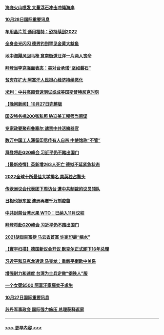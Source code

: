 #### [海底火山喷发 大量浮石冲击冲绳海岸](../pages/prog202/a103254352.md?t=10281701) 
#### [10月28日国际重要讯息](../pages/prog202/a103254357.md?t=10281701) 
#### [车用晶片荒 通用福特：恐持续到2022](../pages/prog202/a103254343.md?t=10281701) 
#### [全身金光闪闪 德男钓到罕见金黄大鲶鱼](../pages/prog202/a103254295.md?t=10281701) 
#### [地中海飓风回马枪 意南街道汪洋一片两人丧命](../pages/prog202/a103254239.md?t=10281701) 
#### [拜登当李克强面表态：美对台承诺“坚如磐石”](../pages/prog202/a103254216.md?t=10281701) 
#### [贫穷在扩大 阿富汗人民担心经济持续恶化](../pages/prog202/a103254082.md?t=10281701) 
#### [米利：中共高超音速测试或成美国斯普特尼克时刻](../pages/prog202/a103254053.md?t=10281701) 
#### [【晚间新闻】10月27日完整版](../pages/prog202/a103254141.md?t=10281701) 
#### [国安特务携200张私照 胁迫美工程师当间谍](../pages/prog202/a103253025.md?t=10281701) 
#### [专家政要聚布鲁塞尔 谴责中共活摘器官](../pages/prog202/a103253974.md?t=10281701) 
#### [数万中国工人滞留印尼传有人自杀 中使馆称“不管”](../pages/prog202/a103253959.md?t=10281701) 
#### [拜登将赴G20峰会 习近平仍不踏出国门](../pages/prog202/a103253997.md?t=10281701) 
#### [【最新疫情】英新增263人死亡 德拟不延紧急状态](../pages/prog202/a103253740.md?t=10281701) 
#### [2022全球十所最佳大学排名 美英独占鳌头](../pages/prog202/a103253928.md?t=10281701) 
#### [传欧洲议会代表团下周访台 遭中共制裁的议员领队](../pages/prog202/a103253698.md?t=10281701) 
#### [日相也挺东盟 澳洲再赠千万剂疫苗](../pages/prog202/a103253710.md?t=10281701) 
#### [中共封禁台湾水果 WTO：已纳入11月议程](../pages/prog202/a103253642.md?t=10281701) 
#### [拜登将赴G20峰会 习近平仍不踏出国门](../pages/prog202/a103253644.md?t=10281701) 
#### [2021胡润百富榜 马云丢首富 许家印最“缩水”](../pages/prog202/a103253655.md?t=10281701) 
#### [【寰宇扫描】德国新议会开议 默克尔正式卸下16年总理](../pages/prog202/a103253640.md?t=10281701) 
#### [习近平和马克龙通话 马克龙：重新平衡欧中关系](../pages/prog202/a103253638.md?t=10281701) 
#### [增强耐力和速度 台湾为士兵定做“钢铁人”服](../pages/prog202/a103253564.md?t=10281701) 
#### [一个女婴$500 阿富汗家庭卖子求生](../pages/prog202/a103253570.md?t=10281701) 
#### [10月27日国际重要讯息](../pages/prog202/a103253497.md?t=10281701) 
#### [苏丹军事政变 国际强力施压 总理获释返家](../pages/prog202/a103253355.md?t=10281701) 

----
#### [ >>> 更早内容 <<< ](../indexes/prog202-earlier.md)
